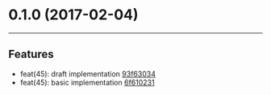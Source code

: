 # 0.1.0 (2017-02-04)
---

## Features

- feat(45): draft implementation [93f63034](https://github.com/TylorS/45/commits/93f630347c5a38bac5037c133194c2517dcf7f45)
- feat(45): basic implementation [6f610231](https://github.com/TylorS/45/commits/6f6102314d3d811e5870c2f91ccfccb01af5ecaa)


